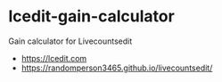 # lcedit-gain-calculator

Gain calculator for Livecountsedit
- https://lcedit.com
- https://randomperson3465.github.io/livecountsedit/
